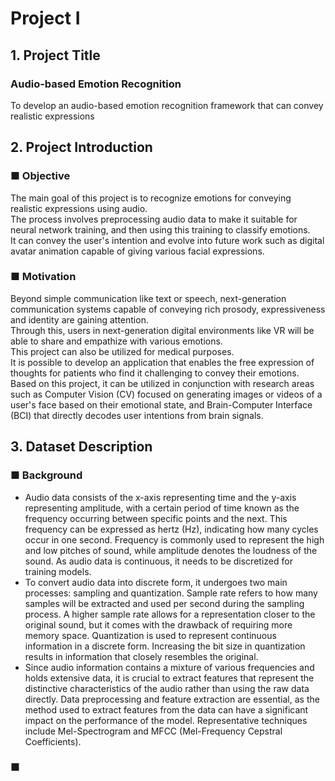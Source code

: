 # Project Ⅰ

## 1. Project Title
### Audio-based Emotion Recognition
To develop an audio-based emotion recognition framework that can convey realistic expressions

## 2. Project Introduction
### ■ Objective
The main goal of this project is to recognize emotions for conveying realistic expressions using audio. <br/>
The process involves preprocessing audio data to make it suitable for neural network training, and then using this training to classify emotions. <br/>
It can convey the user's intention and evolve into future work such as digital avatar animation capable of giving various facial expressions.

### ■ Motivation
Beyond simple communication like text or speech, next-generation communication systems capable of conveying rich prosody, expressiveness and identity are gaining attention. <br/>
Through this, users in next-generation digital environments like VR will be able to share and empathize with various emotions. <br/>
This project can also be utilized for medical purposes. <br/>
It is possible to develop an application that enables the free expression of thoughts for patients who find it challenging to convey their emotions. <br/>
Based on this project, it can be utilized in conjunction with research areas such as Computer Vision (CV) focused on generating images or videos of a user's face based on their emotional state, and Brain-Computer Interface (BCI) that directly decodes user intentions from brain signals. <br/>

## 3. Dataset Description
### ■ Background
- Audio data consists of the x-axis representing time and the y-axis representing amplitude, with a certain period of time known as the frequency occurring between specific points and the next. This frequency can be expressed as hertz (Hz), indicating how many cycles occur in one second. Frequency is commonly used to represent the high and low pitches of sound, while amplitude denotes the loudness of the sound. As audio data is continuous, it needs to be discretized for training models. <br/>
- To convert audio data into discrete form, it undergoes two main processes: sampling and quantization. Sample rate refers to how many samples will be extracted and used per second during the sampling process. A higher sample rate allows for a representation closer to the original sound, but it comes with the drawback of requiring more memory space. Quantization is used to represent continuous information in a discrete form. Increasing the bit size in quantization results in information that closely resembles the original. <br/>
- Since audio information contains a mixture of various frequencies and holds extensive data, it is crucial to extract features that represent the distinctive characteristics of the audio rather than using the raw data directly. Data preprocessing and feature extraction are essential, as the method used to extract features from the data can have a significant impact on the performance of the model. Representative techniques include Mel-Spectrogram and MFCC (Mel-Frequency Cepstral Coefficients). <br/>
### ■ 

